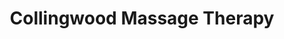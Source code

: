 ---
title: "Collingwood Massage Therapy"
url: /collingwood/collingwood-massage-therapy/
shop: massage
---